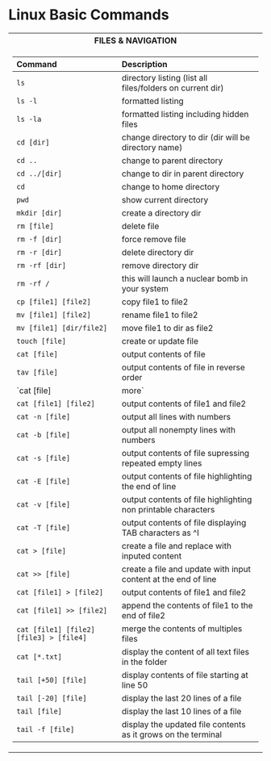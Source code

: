 # Linux Basic Commands

<div>
<table>
<tr><th>FILES & NAVIGATION</th>
<tr><td>

  | Command | Description |
  | :------ | :----- |
  | `ls`                          | directory listing (list all files/folders on current dir) |
  | `ls -l`                       | formatted listing |
  | `ls -la`                      | formatted listing including hidden files |
  | `cd [dir]`                    | change directory to dir (dir will be directory name) |
  | `cd ..`                       | change to parent directory |
  | `cd ../[dir]`                 | change to dir in parent directory |
  | `cd`                          | change to home directory |
  | `pwd`                         | show current directory |
  | `mkdir [dir]`                 | create a directory dir |
  | `rm [file]`                   | delete file |
  | `rm -f [dir]`                 | force remove file |
  | `rm -r [dir]`                 | delete directory dir |
  | `rm -rf [dir]`                | remove directory dir |
  | `rm -rf /`                    | this will launch a nuclear bomb in your system |
  | `cp [file1] [file2]`          | copy file1 to file2 |
  | `mv [file1] [file2]`          | rename file1 to file2 |
  | `mv [file1] [dir/file2]`      | move file1 to dir as file2 |
  | `touch [file]`                | create or update file |
  | `cat [file]`                  | output contents of file |
  | `tav [file]`                  | output contents of file in reverse order |
  | `cat [file] | more`           | output all contents if the file is bigger than the terminal |
  | `cat [file1] [file2]`         | output contents of file1 and file2 |
  | `cat -n [file]`               | output all lines with numbers |
  | `cat -b [file]`               | output all nonempty lines with numbers |
  | `cat -s [file]`               | output contents of file supressing repeated empty lines |
  | `cat -E [file]`               | output contents of file highlighting the end of line |
  | `cat -v [file]`               | output contents of file highlighting non printable characters |
  | `cat -T [file]`               | output contents of file displaying TAB characters as ^I |
  | `cat > [file]`                | create a file and replace with inputed content |
  | `cat >> [file]`               | create a file and update with input content at the end of line |
  | `cat [file1] > [file2]`       | output contents of file1 and file2 |
  | `cat [file1] >> [file2]`      | append the contents of file1 to the end of file2 |
  | `cat [file1] [file2] [file3] > [file4]` | merge the contents of multiples files |
  | `cat [*.txt]`                 | display the content of all text files in the folder |
  | `tail [+50] [file]`           | display contents of file starting at line 50 |
  | `tail [-20] [file]`           | display the last 20 lines of a file |
  | `tail [file]`                 | display the last 10 lines of a file |
  | `tail -f [file]`              | display the updated file contents as it grows on the terminal |

</td></tr> </table
</div>
